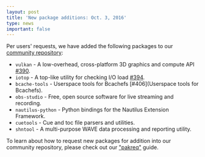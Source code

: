 ```yaml
---
layout: post
title: 'New package additions: Oct. 3, 2016'
type: news
important: false
---
```


Per users' requests, we have added the following packages to our [community repository](https://repo.aosc.io/):

- `vulkan` - A low-overhead, cross-platform 3D graphics and compute API [#390](https://github.com/AOSC-Dev/aosc-os-abbs/issues/390).
- `iotop` - A top-like utility for checking I/O load [#394](https://github.com/AOSC-Dev/aosc-os-abbs/issues/394).
- `bcache-tools` - Userspace tools for Bcachefs [#406](Userspace tools for Bcachefs).
- `obs-studio` - Free, open source software for live streaming and recording.
- `nautilus-python` - Python bindings for the Nautilus Extension Framework.
- `cuetools` - Cue and toc file parsers and utilities.
- `shntool` - A multi-purpose WAVE data processing and reporting utility.

To learn about how to request new packages for addition into our community repository, please check out our ["pakreq"](https://github.com/AOSC-Dev/aosc-os-abbs/blob/staging/CONTRIBUTING.md#hey-i-need-a-new-package) guide.